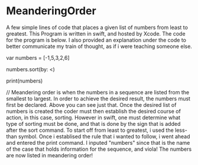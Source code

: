 # MeanderingOrder
A few simple lines of code that places a given list of numbers from least to greatest. This Program is written in swift, and hosted by Xcode. The code for the program is below. I also provided an explanation under the code to better communicate my train of thought, as if i were teaching someone else.

var numbers = [-1,5,3,2,6]

numbers.sort(by: <)

print(numbers)

// Meandering order is when the numbers in a sequence are listed from the smallest to largest. In order to achieve the desired result, the numbers must first be declared. Above you can see just that. Once the desired list of numbers is created the coder must then establish the desired course of action, in this case, sorting. However in swift, one must determine what type of sorting must be done, and that is done by the sign that is added after the sort command. To start off from least to greatest, i used the less-than symbol. Once i establised the rule that i wanted to follow, i went ahead and entered the print command. I inputed "numbers" since that is the name of the case that holds information for the sequence, and viola! The numbers are now listed in meandering order!
